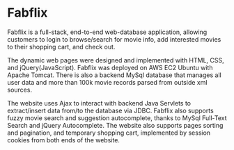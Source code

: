 # Fabflix

Fabflix is a full-stack, end-to-end web-database application, allowing customers to login to browse/search for movie info, add interested movies to their shopping cart, and check out.


The dynamic web pages were designed and implemented with HTML, CSS, and jQuery(JavaScript). 
Fabflix was deployed on AWS EC2 Ubuntu with Apache Tomcat.
There is also a backend MySql database that manages all user data and more than 100k movie records parsed from outside xml sources.


The website uses Ajax to interact with backend Java Servlets to extract/insert data from/to the database via JDBC.
Fabflix also supports fuzzy movie search and suggestion autocomplete, thanks to MySql Full-Text Search and jQuery Autocomplete.
The website also supports pages sorting and pagination, and temporary shopping cart, implemented by session cookies from both ends of the website.

